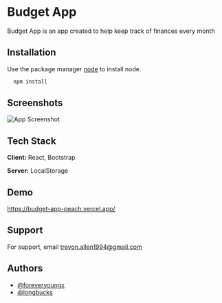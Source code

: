 
# Budget App

Budget App is an app created to help keep track of finances every month


## Installation

Use the package manager [node](https://nodejs.org/en/download/) to install node.

```bash
  npm install 
```
    
## Screenshots

![App Screenshot](https://res.cloudinary.com/dvfdkfitt/image/upload/v1672854764/Screenshot_2023-01-04_at_11.51.35_AM_mxxrs2.png)


## Tech Stack

**Client:** React, Bootstrap

**Server:** LocalStorage


## Demo

https://budget-app-peach.vercel.app/


## Support

For support, email trevon.allen1994@gmail.com


## Authors

- [@foreveryoungx](https://www.github.com/foreveryoungx)
- [@longbucks](https://www.github.com/longbucks)

